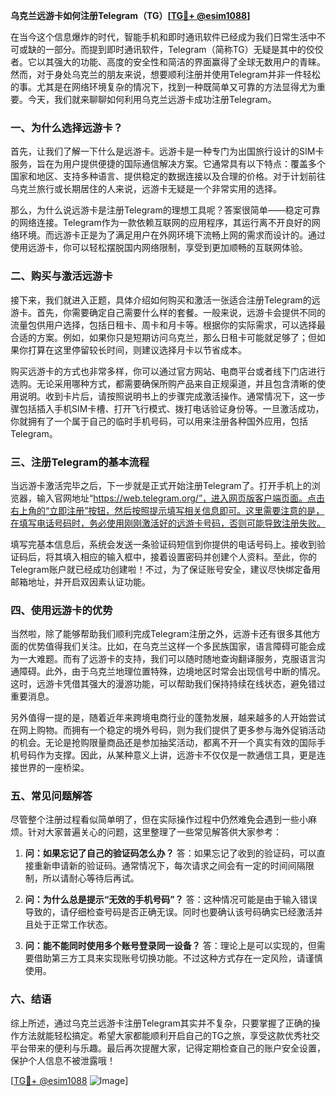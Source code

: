 **乌克兰远游卡如何注册Telegram（TG）[[TG💪+ @esim1088](https://t.me/s/esim1088)]**

在当今这个信息爆炸的时代，智能手机和即时通讯软件已经成为我们日常生活中不可或缺的一部分。而提到即时通讯软件，Telegram（简称TG）无疑是其中的佼佼者。它以其强大的功能、高度的安全性和简洁的界面赢得了全球无数用户的青睐。然而，对于身处乌克兰的朋友来说，想要顺利注册并使用Telegram并非一件轻松的事。尤其是在网络环境复杂的情况下，找到一种既简单又可靠的方法显得尤为重要。今天，我们就来聊聊如何利用乌克兰远游卡成功注册Telegram。

### 一、为什么选择远游卡？

首先，让我们了解一下什么是远游卡。远游卡是一种专门为出国旅行设计的SIM卡服务，旨在为用户提供便捷的国际通信解决方案。它通常具有以下特点：覆盖多个国家和地区、支持多种语言、提供稳定的数据连接以及合理的价格。对于计划前往乌克兰旅行或长期居住的人来说，远游卡无疑是一个非常实用的选择。

那么，为什么说远游卡是注册Telegram的理想工具呢？答案很简单——稳定可靠的网络连接。Telegram作为一款依赖互联网的应用程序，其运行离不开良好的网络环境。而远游卡正是为了满足用户在外网环境下流畅上网的需求而设计的。通过使用远游卡，你可以轻松摆脱国内网络限制，享受到更加顺畅的互联网体验。

### 二、购买与激活远游卡

接下来，我们就进入正题，具体介绍如何购买和激活一张适合注册Telegram的远游卡。首先，你需要确定自己需要什么样的套餐。一般来说，远游卡会提供不同的流量包供用户选择，包括日租卡、周卡和月卡等。根据你的实际需求，可以选择最合适的方案。例如，如果你只是短期访问乌克兰，那么日租卡可能就足够了；但如果你打算在这里停留较长时间，则建议选择月卡以节省成本。

购买远游卡的方式也非常多样，你可以通过官方网站、电商平台或者线下门店进行选购。无论采用哪种方式，都需要确保所购产品来自正规渠道，并且包含清晰的使用说明。收到卡片后，请按照说明书上的步骤完成激活操作。通常情况下，这一步骤包括插入手机SIM卡槽、打开飞行模式、拨打电话验证身份等。一旦激活成功，你就拥有了一个属于自己的临时手机号码，可以用来注册各种国外应用，包括Telegram。

### 三、注册Telegram的基本流程

当远游卡激活完毕之后，下一步就是正式开始注册Telegram了。打开手机上的浏览器，输入官网地址“https://web.telegram.org/”，进入网页版客户端页面。点击右上角的“立即注册”按钮，然后按照提示填写相关信息即可。这里需要注意的是，在填写电话号码时，务必使用刚刚激活好的远游卡号码，否则可能导致注册失败。

填写完基本信息后，系统会发送一条验证码短信到你提供的电话号码上。接收到验证码后，将其填入相应的输入框中，接着设置密码并创建个人资料。至此，你的Telegram账户就已经成功创建啦！不过，为了保证账号安全，建议尽快绑定备用邮箱地址，并开启双因素认证功能。

### 四、使用远游卡的优势

当然啦，除了能够帮助我们顺利完成Telegram注册之外，远游卡还有很多其他方面的优势值得我们关注。比如，在乌克兰这样一个多民族国家，语言障碍可能会成为一大难题。而有了远游卡的支持，我们可以随时随地查询翻译服务，克服语言沟通障碍。此外，由于乌克兰地理位置特殊，边境地区时常会出现信号中断的情况。这时，远游卡凭借其强大的漫游功能，可以帮助我们保持持续在线状态，避免错过重要消息。

另外值得一提的是，随着近年来跨境电商行业的蓬勃发展，越来越多的人开始尝试在网上购物。而拥有一个稳定的境外号码，则为我们提供了更多参与海外促销活动的机会。无论是抢购限量商品还是参加抽奖活动，都离不开一个真实有效的国际手机号码作为支撑。因此，从某种意义上讲，远游卡不仅仅是一款通信工具，更是连接世界的一座桥梁。

### 五、常见问题解答

尽管整个注册过程看似简单明了，但在实际操作过程中仍然难免会遇到一些小麻烦。针对大家普遍关心的问题，这里整理了一些常见解答供大家参考：

1. **问：如果忘记了自己的验证码怎么办？**
   答：如果忘记了收到的验证码，可以直接重新申请新的验证码。通常情况下，每次请求之间会有一定的时间间隔限制，所以请耐心等待后再试。

2. **问：为什么总是提示“无效的手机号码”？**
   答：这种情况可能是由于输入错误导致的，请仔细检查号码是否正确无误。同时也要确认该号码确实已经激活并且处于正常工作状态。

3. **问：能不能同时使用多个账号登录同一设备？**
   答：理论上是可以实现的，但需要借助第三方工具来实现账号切换功能。不过这种方式存在一定风险，请谨慎使用。

### 六、结语

综上所述，通过乌克兰远游卡注册Telegram其实并不复杂，只要掌握了正确的操作方法就能轻松搞定。希望大家都能顺利开启自己的TG之旅，享受这款优秀社交平台带来的便利与乐趣。最后再次提醒大家，记得定期检查自己的账户安全设置，保护个人信息不被泄露哦！

[[TG💪+ @esim1088](https://t.me/s/esim1088) ![Image](https://i.postimg.cc/4NQfJmqS/Snipaste-2025-05-13-00-14-12.png)]